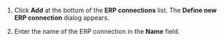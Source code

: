 <!-- markdownlint-disable-file MD041 -->
1. Click **Add** at the bottom of the **ERP connections** list. The **Define new ERP connection** dialog appears.

1. Enter the name of the ERP connection in the **Name** field.

